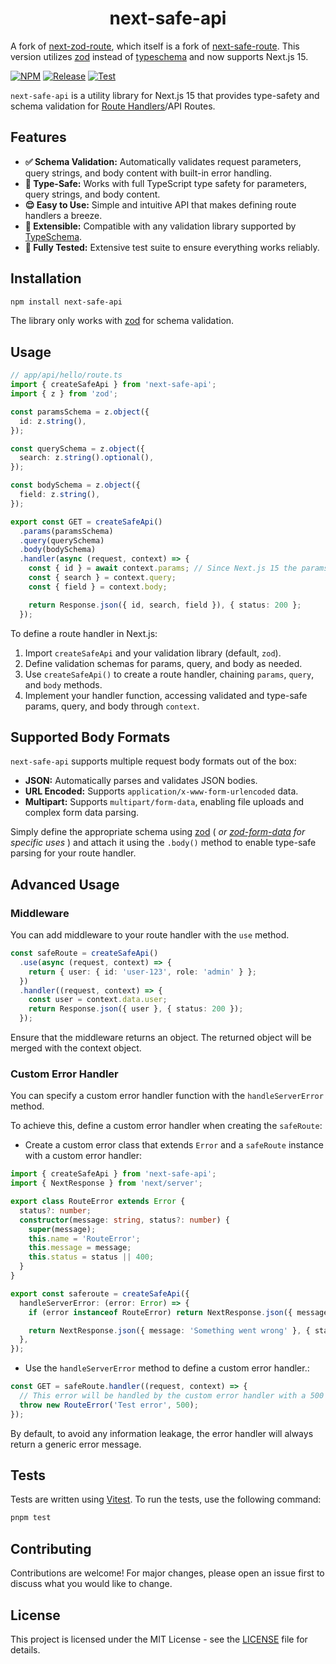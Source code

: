 <h1 align="center">next-safe-api</h1>

A fork of [next-zod-route](https://github.com/Melvynx/next-zod-route), which itself is a fork of [next-safe-route](https://github.com/richardsolomou/next-safe-route). This version utilizes [zod](https://github.com/colinhacks/zod) instead of [typeschema](https://github.com/typeschema/main) and now supports Next.js 15.

[![NPM](https://img.shields.io/npm/v/next-safe-api?style=for-the-badge&logo=npm)](https://www.npmjs.com/package/next-safe-api)
[![Release](https://github.com/StephanJ98/next-safe-api/actions/workflows/release.yaml/badge.svg)](https://github.com/StephanJ98/next-safe-api/actions/workflows/release.yaml)
[![Test](https://github.com/StephanJ98/next-safe-api/actions/workflows/test.yaml/badge.svg)](https://github.com/StephanJ98/next-safe-api/actions/workflows/test.yaml)

`next-safe-api` is a utility library for Next.js 15 that provides type-safety and schema validation for [Route Handlers](https://nextjs.org/docs/app/building-your-application/routing/route-handlers)/API Routes.

## Features

- **✅ Schema Validation:** Automatically validates request parameters, query strings, and body content with built-in error handling.
- **🧷 Type-Safe:** Works with full TypeScript type safety for parameters, query strings, and body content.
- **😌 Easy to Use:** Simple and intuitive API that makes defining route handlers a breeze.
- **🔗 Extensible:** Compatible with any validation library supported by [TypeSchema](https://typeschema.com).
- **🧪 Fully Tested:** Extensive test suite to ensure everything works reliably.

## Installation

```sh
npm install next-safe-api
```

The library only works with [zod](https://zod.dev) for schema validation.

## Usage

```ts
// app/api/hello/route.ts
import { createSafeApi } from 'next-safe-api';
import { z } from 'zod';

const paramsSchema = z.object({
  id: z.string(),
});

const querySchema = z.object({
  search: z.string().optional(),
});

const bodySchema = z.object({
  field: z.string(),
});

export const GET = createSafeApi()
  .params(paramsSchema)
  .query(querySchema)
  .body(bodySchema)
  .handler(async (request, context) => {
    const { id } = await context.params; // Since Next.js 15 the params are now a promise
    const { search } = context.query;
    const { field } = context.body;

    return Response.json({ id, search, field }), { status: 200 };
  });
```

To define a route handler in Next.js:

1. Import `createSafeApi` and your validation library (default, `zod`).
2. Define validation schemas for params, query, and body as needed.
3. Use `createSafeApi()` to create a route handler, chaining `params`, `query`, and `body` methods.
4. Implement your handler function, accessing validated and type-safe params, query, and body through `context`.

## Supported Body Formats

`next-safe-api` supports multiple request body formats out of the box:

- **JSON:** Automatically parses and validates JSON bodies.
- **URL Encoded:** Supports `application/x-www-form-urlencoded` data.
- **Multipart:** Supports `multipart/form-data`, enabling file uploads and complex form data parsing.

Simply define the appropriate schema using [zod](https://zod.dev) ( _or [zod-form-data](https://www.npmjs.com/package/zod-form-data) for specific uses_ ) and attach it using the `.body()` method to enable type-safe parsing for your route handler.

## Advanced Usage

### Middleware

You can add middleware to your route handler with the `use` method.

```ts
const safeRoute = createSafeApi()
  .use(async (request, context) => {
    return { user: { id: 'user-123', role: 'admin' } };
  })
  .handler((request, context) => {
    const user = context.data.user;
    return Response.json({ user }, { status: 200 });
  });
```

Ensure that the middleware returns an object. The returned object will be merged with the context object.

### Custom Error Handler

You can specify a custom error handler function with the `handleServerError` method.

To achieve this, define a custom error handler when creating the `safeRoute`:

- Create a custom error class that extends `Error` and a `safeRoute` instance with a custom error handler:

```ts
import { createSafeApi } from 'next-safe-api';
import { NextResponse } from 'next/server';

export class RouteError extends Error {
  status?: number;
  constructor(message: string, status?: number) {
    super(message);
    this.name = 'RouteError';
    this.message = message;
    this.status = status || 400;
  }
}

export const saferoute = createSafeApi({
  handleServerError: (error: Error) => {
    if (error instanceof RouteError) return NextResponse.json({ message: error.message }, { status: error.status });

    return NextResponse.json({ message: 'Something went wrong' }, { status: 400 });
  },
});
```

- Use the `handleServerError` method to define a custom error handler.:

```ts
const GET = safeRoute.handler((request, context) => {
  // This error will be handled by the custom error handler with a 500 status code
  throw new RouteError('Test error', 500);
});
```

By default, to avoid any information leakage, the error handler will always return a generic error message.

## Tests

Tests are written using [Vitest](https://vitest.dev). To run the tests, use the following command:

```sh
pnpm test
```

## Contributing

Contributions are welcome! For major changes, please open an issue first to discuss what you would like to change.

## License

This project is licensed under the MIT License - see the [LICENSE](LICENSE) file for details.
